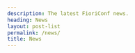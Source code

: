 ```yaml
---
description: The latest FioriConf news.
heading: News
layout: post-list
permalink: /news/
title: News
---
```

